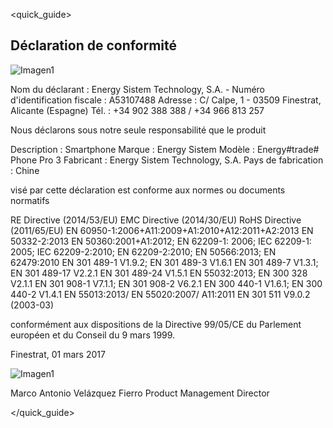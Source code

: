 <quick_guide>
## Déclaration de conformité

![Imagen1](http://static.energysistem.com/images/manuals/42909/59391fdcd6d6d.jpg)

Nom du déclarant : Energy Sistem Technology, S.A. - Numéro d'identification fiscale : A53107488
Adresse : C/ Calpe, 1 - 03509 Finestrat, Alicante (Espagne)
Tél. : +34 902 388 388 / +34 966 813 257

Nous déclarons sous notre seule responsabilité que le produit

Description : Smartphone
Marque : Energy Sistem
Modèle : Energy#trade# Phone Pro 3
Fabricant : Energy Sistem Technology, S.A.
Pays de fabrication : Chine

visé par cette déclaration est conforme aux normes ou documents normatifs

RE Directive (2014/53/EU)
EMC Directive (2014/30/EU)
RoHS Directive (2011/65/EU)
EN 60950-1:2006+A11:2009+A1:2010+A12:2011+A2:2013
EN 50332-2:2013 EN 50360:2001+A1:2012; EN 62209-1: 2006; IEC 62209-1: 2005; IEC 62209-2:2010;
EN 62209-2:2010;
EN 50566:2013;
EN 62479:2010 EN 301 489-1 V1.9.2;
EN 301 489-3 V1.6.1 EN 301 489-7 V1.3.1;
EN 301 489-17 V2.2.1 EN 301 489-24 V1.5.1
EN 55032:2013;
EN 300 328 V2.1.1 EN 301 908-1 V7.1.1;
EN 301 908-2 V6.2.1 EN 300 440-1 V1.6.1;
EN 300 440-2 V1.4.1
EN 55013:2013/ EN 55020:2007/ A11:2011
EN 301 511 V9.0.2 (2003-03)


conformément aux dispositions de la Directive 99/05/CE du Parlement européen et du Conseil du 9 mars 1999.

Finestrat, 01 mars 2017

![Imagen1](http://static.energysistem.com/images/manuals/42547/586ce335eb9df.jpg)

Marco Antonio Velázquez Fierro
Product Management Director



</quick_guide>
